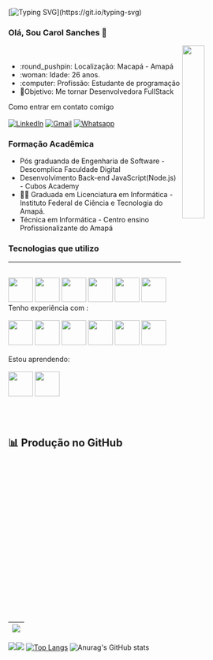
[![Typing SVG](https://readme-typing-svg.herokuapp.com/?color=00FFFF&size=40&center=true&vCenter=true&width=1000&lines=Bem+vindos!+Welcome!)](https://git.io/typing-svg)

###  Olá, Sou Carol Sanches 👋
  <img src="https://static.vecteezy.com/system/resources/previews/019/153/003/original/3d-minimal-programming-icon-coding-screen-web-development-concept-laptop-with-a-coding-screen-and-a-coding-icon-3d-illustration-png.png" width="30%" height="30%" align="right">
  <ul style="margin-top: 50px">
    <li> :round_pushpin: Localização: Macapá - Amapá</li>
    <li> :woman: Idade: 26 anos.</li>
    <li> :computer: Profissão: Estudante de programação</li>
    <li> 🎯Objetivo: Me tornar Desenvolvedora FullStack</li>
    
  </ul>

Como entrar em contato comigo <br> <br>
[![Linkedln](https://img.shields.io/badge/LinkedIn-0077B5?style=for-the-badge&logo=linkedin&logoColor=white)](https://www.linkedin.com/in/carol-sanches-878391185/)
[![Gmail](https://img.shields.io/badge/Gmail-D14836?style=for-the-badge&logo=gmail&logoColor=white)](mailto:carolmosilva34@gmail.com)
[![Whatsapp](https://img.shields.io/badge/WhatsApp-25D366?style=for-the-badge&logo=whatsapp&logoColor=white)](https://wa.me/qr/QKM33WTJHOH4G1)
 ### Formação Acadêmica
 * Pós graduanda de Engenharia de Software - Descomplica Faculdade Digital 
 * Desenvolvimento Back-end JavaScript(Node.js) - Cubos Academy 
 * 👩‍💻 Graduada em Licenciatura em Informática - Instituto Federal de Ciência e Tecnologia do Amapá.
 * Técnica em Informática - Centro ensino Profissionalizante do Amapá
 ### Tecnologias que utilizo
 <hr>
 <div style = "display:inline_block"><br>
 <img src="https://cdn.jsdelivr.net/gh/devicons/devicon/icons/html5/html5-original-wordmark.svg" width="50px" height="50px"/>
 <img src="https://cdn.jsdelivr.net/gh/devicons/devicon/icons/css3/css3-plain-wordmark.svg" width="50px" height="50px"/>
 <img src="https://cdn.jsdelivr.net/gh/devicons/devicon/icons/javascript/javascript-original.svg" width="50px" height="50px"/>
 <img src="https://cdn.jsdelivr.net/gh/devicons/devicon@latest/icons/nodejs/nodejs-plain-wordmark.svg" width="50px" height="50px"/>
 <img src="https://cdn.jsdelivr.net/gh/devicons/devicon/icons/postgresql/postgresql-original-wordmark.svg" width="50px" height="50px" />
 <img src="https://cdn.jsdelivr.net/gh/devicons/devicon/icons/npm/npm-original-wordmark.svg" width="50px" height="50px" />
 <br>
 Tenho experiência com :
  <div style = "display:inline_block"><br>
 <img src="https://user-images.githubusercontent.com/25181517/192108374-8da61ba1-99ec-41d7-80b8-fb2f7c0a4948.png" width="50px" height="50px" />
 <img src="https://cdn.jsdelivr.net/gh/devicons/devicon/icons/git/git-plain-wordmark.svg" width="50px" height="50px" />
<img src="https://user-images.githubusercontent.com/25181517/192108890-200809d1-439c-4e23-90d3-b090cf9a4eea.png" width="50px" height="50px" />
<img src="https://cdn.jsdelivr.net/gh/devicons/devicon/icons/vscode/vscode-original-wordmark.svg" width="50px" height="50px" />
<img src="https://user-images.githubusercontent.com/25181517/189715289-df3ee512-6eca-463f-a0f4-c10d94a06b2f.png"  width="50px" height="50px" />
    <img src="https://user-images.githubusercontent.com/25181517/192107858-fe19f043-c502-4009-8c47-476fc89718ad.png"  width="50px" height="50px" />
    <br><br>
    Estou aprendendo: <br><br>
<img src= "https://cdn.jsdelivr.net/gh/devicons/devicon@latest/icons/react/react-original-wordmark.svg" width="50px" height="50px" />
<img src="https://cdn.jsdelivr.net/gh/devicons/devicon@latest/icons/php/php-original.svg" width="50px" height="50px" />

          

<br> <br>

## 📊 Produção no GitHub 
    

</div>


| ![](http://github-profile-summary-cards.vercel.app/api/cards/profile-details?username=CarolinaSanches24&theme=dracula) | 
|--------------------------------------------------------------------------------------------------------------|
![](http://github-profile-summary-cards.vercel.app/api/cards/most-commit-language?username=CarolinaSanches24&theme=dracula)![](http://github-profile-summary-cards.vercel.app/api/cards/repos-per-language?username=CarolinaSanches24&theme=dracula)
[![Top Langs](https://github-readme-stats.vercel.app/api/top-langs/?username=CarolinaSanches24&layout=compact)](https://github.com/anuraghazra/github-readme-stats)  ![Anurag's GitHub stats](https://github-readme-stats.vercel.app/api?username=CarolinaSanches24&show_icons=true&theme=dracula)
</div> 
